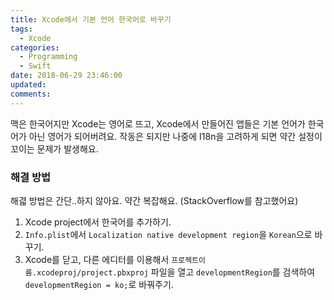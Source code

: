 ```yaml
---
title: Xcode에서 기본 언어 한국어로 바꾸기
tags:
  - Xcode
categories:
  - Programming
  - Swift
date: 2018-06-29 23:46:00
updated:
comments:
---
```

맥은 한국어지만 Xcode는 영어로 뜨고, Xcode에서 만들어진 앱들은 기본 언어가 한국어가 아닌 영어가 되어버려요. 작동은 되지만 나중에 I18n을 고려하게 되면 약간 설정이 꼬이는 문제가 발생해요.

### 해결 방법
해겳 방법은 간단..하지 않아요. 약간 복잡해요. (StackOverflow를 참고했어요)

1. Xcode project에서 한국어를 추가하기.
2. ```Info.plist```에서 ```Localization native development region```을 ```Korean```으로 바꾸기.
3. Xcode를 닫고, 다른 에디터를 이용해서 ```프로젝트이름.xcodeproj/project.pbxproj``` 파일을 열고 ```developmentRegion```를 검색하여 ```developmentRegion = ko;```로 바꿔주기.
